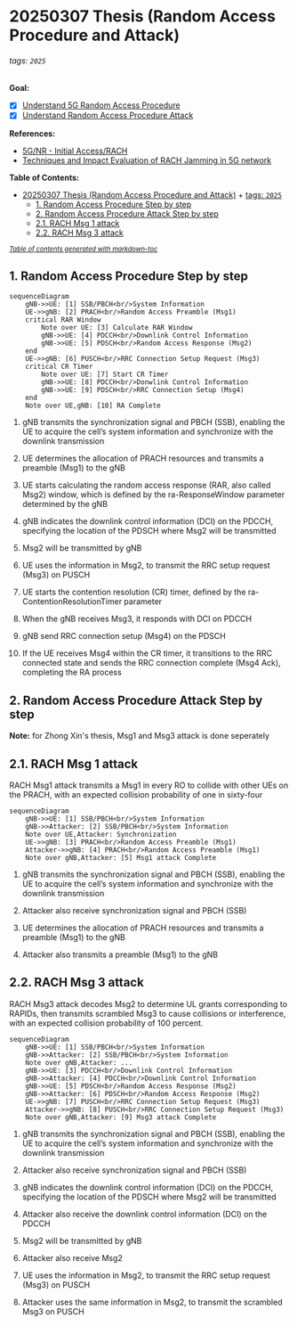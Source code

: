# 20250307 Thesis (Random Access Procedure and Attack)

###### tags: `2025`

**Goal:**
- [x] [Understand 5G Random Access Procedure](#1-random-access-procedure-step-by-step)
- [x] [Understand Random Access Procedure Attack](#2-random-access-procedure-attack-step-by-step)

**References:**
- [5G/NR - Initial Access/RACH](https://www.sharetechnote.com/html/5G/5G_RACH.html)
- [Techniques and Impact Evaluation of RACH Jamming in 5G network](https://etheses.lib.ntust.edu.tw/thesis/detail/64057b454c8e6e7e11cfd2812c8fecf7/)

**Table of Contents:**
- [20250307 Thesis (Random Access Procedure and Attack)](#20250307-thesis--random-access-procedure-and-attack-)
          + [tags: `2025`](#tags---2025-)
  * [1. Random Access Procedure Step by step](#1-random-access-procedure-step-by-step)
  * [2. Random Access Procedure Attack Step by step](#2-random-access-procedure-attack-step-by-step)
  * [2.1. RACH Msg 1 attack](#21-rach-msg-1-attack)
  * [2.2. RACH Msg 3 attack](#22-rach-msg-3-attack)

<small><i><a href='http://ecotrust-canada.github.io/markdown-toc/'>Table of contents generated with markdown-toc</a></i></small>


## 1. Random Access Procedure Step by step

```mermaid
sequenceDiagram
    gNB->>UE: [1] SSB/PBCH<br/>System Information
    UE->>gNB: [2] PRACH<br/>Random Access Preamble (Msg1)
    critical RAR Window
        Note over UE: [3] Calculate RAR Window
        gNB->>UE: [4] PDCCH<br/>Downlink Control Information
        gNB->>UE: [5] PDSCH<br/>Random Access Response (Msg2)
    end
    UE->>gNB: [6] PUSCH<br/>RRC Connection Setup Request (Msg3)
    critical CR Timer
        Note over UE: [7] Start CR Timer
        gNB->>UE: [8] PDCCH<br/>Donwlink Control Information
        gNB->>UE: [9] PDSCH<br/>RRC Connection Setup (Msg4)
    end
    Note over UE,gNB: [10] RA Complete
```

1.  gNB transmits the synchronization signal and PBCH (SSB), enabling the UE to acquire the cell’s system information and synchronize with the downlink
transmission

2. UE determines the allocation of PRACH resources and transmits a preamble (Msg1) to the gNB

3. UE starts calculating the random access response (RAR, also called Msg2) window, which is defined by the ra-ResponseWindow parameter determined by the gNB

4. gNB indicates the downlink control information (DCI) on the PDCCH, specifying the location of the PDSCH where Msg2 will be transmitted

5. Msg2 will be transmitted by gNB

6. UE uses the information in Msg2, to transmit the RRC setup request (Msg3) on PUSCH

7. UE starts the contention resolution (CR) timer, defined by the ra-ContentionResolutionTimer parameter

8. When the gNB receives Msg3, it responds with DCI on PDCCH

9. gNB send RRC connection setup (Msg4) on the PDSCH

10.  If the UE receives Msg4 within the CR timer, it transitions to the RRC connected state and sends the RRC connection complete (Msg4 Ack), completing the RA process

## 2. Random Access Procedure Attack Step by step

**Note:** for Zhong Xin's thesis, Msg1 and Msg3 attack is done seperately

## 2.1. RACH Msg 1 attack

RACH Msg1 attack transmits a Msg1 in every RO to collide with other UEs on the PRACH, with an expected collision probability of one in sixty-four

```mermaid
sequenceDiagram
    gNB->>UE: [1] SSB/PBCH<br/>System Information
    gNB->>Attacker: [2] SSB/PBCH<br/>System Information
    Note over UE,Attacker: Synchronization
    UE->>gNB: [3] PRACH<br/>Random Access Preamble (Msg1)
    Attacker->>gNB: [4] PRACH<br/>Random Access Preamble (Msg1)
    Note over gNB,Attacker: [5] Msg1 attack Complete
```

1.  gNB transmits the synchronization signal and PBCH (SSB), enabling the UE to acquire the cell’s system information and synchronize with the downlink
transmission

2. Attacker also receive synchronization signal and PBCH (SSB)

3. UE determines the allocation of PRACH resources and transmits a preamble (Msg1) to the gNB

4. Attacker also transmits a preamble (Msg1) to the gNB

## 2.2. RACH Msg 3 attack

RACH Msg3 attack decodes Msg2 to determine UL grants corresponding to RAPIDs, then transmits scrambled Msg3 to cause collisions or interference, with an expected collision probability of 100 percent.

```mermaid
sequenceDiagram
    gNB->>UE: [1] SSB/PBCH<br/>System Information
    gNB->>Attacker: [2] SSB/PBCH<br/>System Information
    Note over gNB,Attacker: ...
    gNB->>UE: [3] PDCCH<br/>Downlink Control Information
    gNB->>Attacker: [4] PDCCH<br/>Downlink Control Information
    gNB->>UE: [5] PDSCH<br/>Random Access Response (Msg2)
    gNB->>Attacker: [6] PDSCH<br/>Random Access Response (Msg2)
    UE->>gNB: [7] PUSCH<br/>RRC Connection Setup Request (Msg3)
    Attacker->>gNB: [8] PUSCH<br/>RRC Connection Setup Request (Msg3)
    Note over gNB,Attacker: [9] Msg3 attack Complete
```

1.  gNB transmits the synchronization signal and PBCH (SSB), enabling the UE to acquire the cell’s system information and synchronize with the downlink
transmission

2. Attacker also receive synchronization signal and PBCH (SSB)

3. gNB indicates the downlink control information (DCI) on the PDCCH, specifying the location of the PDSCH where Msg2 will be transmitted

4. Attacker also receive the downlink control information (DCI) on the PDCCH

5. Msg2 will be transmitted by gNB

6. Attacker also receive Msg2

7. UE uses the information in Msg2, to transmit the RRC setup request (Msg3) on PUSCH

8. Attacker uses the same information in Msg2, to transmit the scrambled Msg3 on PUSCH
